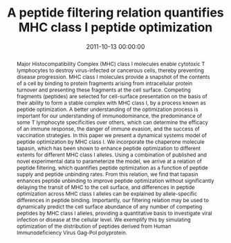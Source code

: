 ---
title: "A peptide filtering relation quantifies MHC class I peptide optimization"
subtitle: ""
summary: ""
authors: 
- Dalchau N
- Phillips A
- Goldstein LD
- Howarth M
- Cardelli L
- Emmott S
- Elliott T
- Werner JM


tags: []
categories: [Immunology]
date: 2011-10-13 00:00:00
publishDate: 2011-10-13 00:00:00
featured: false
draft: false
publication: 'PLoS Computational Biology'
publication_types: ["2"]

doi: 'https://dx.doi.org/10.1371/journal.pcbi.1002144'
abstract: Major Histocompatibility Complex (MHC) class I molecules enable cytotoxic T lymphocytes to destroy virus-infected or cancerous cells, thereby preventing disease progression. MHC class I molecules provide a snapshot of the contents of a cell by binding to protein fragments arising from intracellular protein turnover and presenting these fragments at the cell surface. Competing fragments (peptides) are selected for cell-surface presentation on the basis of their ability to form a stable complex with MHC class I, by a process known as peptide optimization. A better understanding of the optimization process is important for our understanding of immunodominance, the predominance of some T lymphocyte specificities over others, which can determine the efficacy of an immune response, the danger of immune evasion, and the success of vaccination strategies. In this paper we present a dynamical systems model of peptide optimization by MHC class I. We incorporate the chaperone molecule tapasin, which has been shown to enhance peptide optimization to different extents for different MHC class I alleles. Using a combination of published and novel experimental data to parameterize the model, we arrive at a relation of peptide filtering, which quantifies peptide optimization as a function of peptide supply and peptide unbinding rates. From this relation, we find that tapasin enhances peptide unbinding to improve peptide optimization without significantly delaying the transit of MHC to the cell surface, and differences in peptide optimization across MHC class I alleles can be explained by allele-specific differences in peptide binding. Importantly, our filtering relation may be used to dynamically predict the cell surface abundance of any number of competing peptides by MHC class I alleles, providing a quantitative basis to investigate viral infection or disease at the cellular level. We exemplify this by simulating optimization of the distribution of peptides derived from Human Immunodeficiency Virus Gag-Pol polyprotein.

projects: []
---